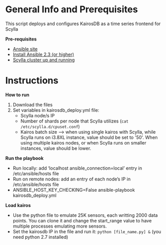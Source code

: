 General Info and Prerequisites
==============================

This script deploys and configures KairosDB as a time series frontend for Scylla


**Pre-requisites**
- [Ansible site](http://docs.ansible.com/ansible/intro_installation.html)
- [Install Ansible 2.3 (or higher)](https://www.digitalocean.com/community/tutorials/how-to-install-and-configure-ansible-on-ubuntu-16-04)
- [Scylla cluster up and running](https://www.scylladb.com/download/)


Instructions
============

**How to run**
1. Download the files
2. Set variables in kairosdb_deploy.yml file:
	- Scylla node/s IP
	- Number of shards per node that Scylla utilizes (```cat /etc/scylla.d/cpuset.conf```)
	- Kairos batch size --> when using single kairos with Scylla, while Scylla runs on i3.8XL instance, value should be set to '50'. When using multiple kairos nodes, or when Scylla runs on smaller instances, value should be lower.


**Run the playbook**
 - Run locally: add ‘localhost ansible_connection=local’ entry in /etc/ansible/hosts file
 - Run on remote nodes: add an entry of each node’s IP in /etc/ansible/hosts file
 - ANSIBLE_HOST_KEY_CHECKING=False ansible-playbook kairosdb_deploy.yml

**Load kairos**
 - Use the python file to emulate 25K sensors, each writting 2000 data points. You can clone it and change the start_range value to have multiple processes emulating more sensors.
 - Set the kairosdb IP in the file and run it: ```python [file_name.py] &``` (you need python 2.7 installed)
